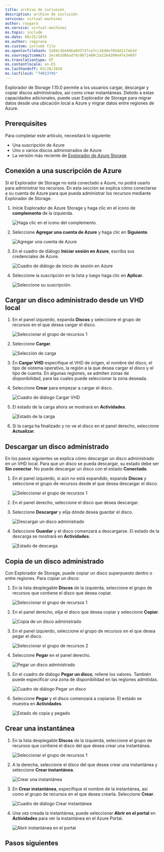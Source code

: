 ```yaml
---
title: archivo de inclusión
description: archivo de inclusión
services: virtual-machines
author: roygara
ms.service: virtual-machines
ms.topic: include
ms.date: 09/25/2019
ms.author: rogarana
ms.custom: include file
ms.openlocfilehash: 5104c3b4446a8d3747ce7cc1648ef05dd117eb3d
ms.sourcegitcommit: 2ec4b3d0bad7dc0071400c2a2264399e4fe34897
ms.translationtype: HT
ms.contentlocale: es-ES
ms.lasthandoff: 03/28/2020
ms.locfileid: "74013795"
---
```

Explorador de Storage 1.10.0 permite a los usuarios cargar, descargar y copiar discos administrados, así como crear instantáneas. Debido a estas capacidades adicionales, puede usar Explorador de Storage para migrar datos desde una ubicación local a Azure y migrar datos entre regiones de Azure.

## <a name="prerequisites"></a>Prerequisites

Para completar este artículo, necesitará lo siguiente:
- Una suscripción de Azure
- Uno o varios discos administrados de Azure
- La versión más reciente de [Explorador de Azure Storage](https://azure.microsoft.com/features/storage-explorer/)

## <a name="connect-to-an-azure-subscription"></a>Conexión a una suscripción de Azure

Si el Explorador de Storage no está conectado a Azure, no podrá usarlo para administrar los recursos. En esta sección se explica cómo conectarse a su cuenta de Azure para que pueda administrar los recursos mediante Explorador de Storage.

1. Inicie Explorador de Azure Storage y haga clic en el icono de **complemento** de la izquierda.

    ![Haga clic en el icono del complemento.](media/disks-upload-vhd-to-managed-disk-storage-explorer/plug-in-icon.png)

1. Seleccione **Agregar una cuenta de Azure** y haga clic en **Siguiente**.

    ![Agregar una cuenta de Azure](media/disks-upload-vhd-to-managed-disk-storage-explorer/connect-to-azure.png)

1. En el cuadro de diálogo **Iniciar sesión en Azure**, escriba sus credenciales de Azure.

    ![Cuadro de diálogo de inicio de sesión en Azure](media/disks-upload-vhd-to-managed-disk-storage-explorer/sign-in.png)

1. Seleccione la suscripción en la lista y luego haga clic en **Aplicar**.

    ![Seleccione su suscripción.](media/disks-upload-vhd-to-managed-disk-storage-explorer/select-subscription.png)

## <a name="upload-a-managed-disk-from-an-on-prem-vhd"></a>Cargar un disco administrado desde un VHD local

1. En el panel izquierdo, expanda **Discos** y seleccione el grupo de recursos en el que desea cargar el disco.

    ![Seleccionar el grupo de recursos 1](media/disks-upload-vhd-to-managed-disk-storage-explorer/select-rg1.png)

1. Seleccione **Cargar**.

    ![Selección de carga](media/disks-upload-vhd-to-managed-disk-storage-explorer/upload-button.png)

1. En **Cargar VHD** especifique el VHD de origen, el nombre del disco, el tipo de sistema operativo, la región a la que desea cargar el disco y el tipo de cuenta. En algunas regiones, se admiten zonas de disponibilidad, para las cuales puede seleccionar la zona deseada.
1. Seleccione **Crear** para empezar a cargar el disco.

    ![Cuadro de diálogo Cargar VHD](media/disks-upload-vhd-to-managed-disk-storage-explorer/upload-vhd-dialog.png)

1. El estado de la carga ahora se mostrará en **Actividades**.

    ![Estado de la carga](media/disks-upload-vhd-to-managed-disk-storage-explorer/activity-uploading.png)

1. Si la carga ha finalizado y no ve el disco en el panel derecho, seleccione **Actualizar**.

## <a name="download-a-managed-disk"></a>Descargar un disco administrado

En los pasos siguientes se explica cómo descargar un disco administrado en un VHD local. Para que un disco se pueda descargar, su estado debe ser **Sin conectar**. No puede descargar un disco con el estado **Conectado**.

1. En el panel izquierdo, si aún no está expandido, expanda **Discos** y seleccione el grupo de recursos desde el que desea descargar el disco.

    ![Seleccionar el grupo de recursos 1](media/disks-upload-vhd-to-managed-disk-storage-explorer/select-rg1.png)

1. En el panel derecho, seleccione el disco que desea descargar.
1. Seleccione **Descargar** y elija dónde desea guardar el disco.

    ![Descargar un disco administrado](media/disks-upload-vhd-to-managed-disk-storage-explorer/download-button.png)

1. Seleccione **Guardar** y el disco comenzará a descargarse. El estado de la descarga se mostrará en **Actividades**.

    ![Estado de descarga](media/disks-upload-vhd-to-managed-disk-storage-explorer/activity-downloading.png)

## <a name="copy-a-managed-disk"></a>Copia de un disco administrado

Con Explorador de Storage, puede copiar un disco superpuesto dentro o entre regiones. Para copiar un disco:

1. En la lista desplegable **Discos** de la izquierda, seleccione el grupo de recursos que contiene el disco que desea copiar.

    ![Seleccionar el grupo de recursos 1](media/disks-upload-vhd-to-managed-disk-storage-explorer/select-rg1.png)

1. En el panel derecho, elija el disco que desea copiar y seleccione **Copiar**.

    ![Copia de un disco administrado](media/disks-upload-vhd-to-managed-disk-storage-explorer/copy-button.png)

1. En el panel izquierdo, seleccione el grupo de recursos en el que desea pegar el disco.

    ![Seleccionar el grupo de recursos 2](media/disks-upload-vhd-to-managed-disk-storage-explorer/select-rg2.png)

1. Seleccione **Pegar** en el panel derecho.

    ![Pegar un disco administrado](media/disks-upload-vhd-to-managed-disk-storage-explorer/paste-button.png)

1. En el cuadro de diálogo **Pegar un disco**, rellene los valores. También puede especificar una zona de disponibilidad en las regiones admitidas.

    ![Cuadro de diálogo Pegar un disco](media/disks-upload-vhd-to-managed-disk-storage-explorer/paste-disk-dialog.png)

1. Seleccione **Pegar** y el disco comenzará a copiarse. El estado se muestra en **Actividades**.

    ![Estado de copia y pegado](media/disks-upload-vhd-to-managed-disk-storage-explorer/activity-copying.png)

## <a name="create-a-snapshot"></a>Crear una instantánea

1. En la lista desplegable **Discos** de la izquierda, seleccione el grupo de recursos que contiene el disco del que desea crear una instantánea.

    ![Seleccionar el grupo de recursos 1](media/disks-upload-vhd-to-managed-disk-storage-explorer/select-rg1.png)

1. A la derecha, seleccione el disco del que desea crear una instantánea y seleccione **Crear instantánea**.

    ![Crear una instantánea](media/disks-upload-vhd-to-managed-disk-storage-explorer/create-snapshot-button.png)

1. En **Crear instantánea**, especifique el nombre de la instantánea, así como el grupo de recursos en el que desea crearla. Seleccione **Crear**.

    ![Cuadro de diálogo Crear instantánea](media/disks-upload-vhd-to-managed-disk-storage-explorer/create-snapshot-dialog.png)

1. Una vez creada la instantánea, puede seleccionar **Abrir en el portal** en **Actividades** para ver la instantánea en el Azure Portal.

    ![Abrir instantánea en el portal](media/disks-upload-vhd-to-managed-disk-storage-explorer/open-in-portal.png)

## <a name="next-steps"></a>Pasos siguientes
